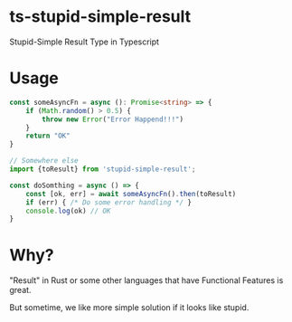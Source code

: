 # ts-stupid-simple-result

Stupid-Simple Result Type in Typescript

# Usage

```typescript
const someAsyncFn = async (): Promise<string> => {
    if (Math.random() > 0.5) {
        throw new Error("Error Happend!!!")
    }
    return "OK"
}

// Somewhere else
import {toResult} from 'stupid-simple-result';

const doSomthing = async () => {
    const [ok, err] = await someAsyncFn().then(toResult)
    if (err) { /* Do some error handling */ }
    console.log(ok) // OK
}
```


# Why?

"Result" in Rust or some other languages that have Functional Features is great.

But sometime, we like more simple solution if it looks like stupid.
